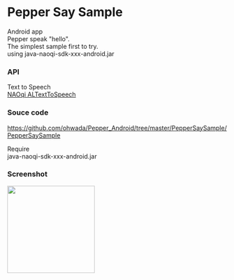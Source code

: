 Pepper Say Sample
===============

Android app <br>
Pepper speak "hello". <br>
The simplest sample first to try. <br>
using java-naoqi-sdk-xxx-android.jar <br>

### API
Text to Speech <br>
[NAOqi ALTextToSpeech](http://doc.aldebaran.com/2-1/naoqi/audio/altexttospeech.html#altexttospeech) <br>

### Souce code
https://github.com/ohwada/Pepper_Android/tree/master/PepperSaySample/PepperSaySample <br>

Require <br>
java-naoqi-sdk-xxx-android.jar <br>

### Screenshot
<img src="https://raw.githubusercontent.com/ohwada/Pepper_Android/master/PepperSaySample/docs/screen.png" width="200" /> <br>

